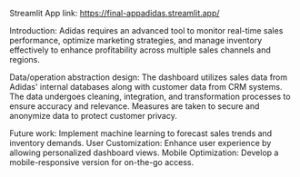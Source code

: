 Streamlit App link: <https://final-appadidas.streamlit.app/>

Introduction: Adidas requires an advanced tool to monitor real-time sales performance, optimize marketing strategies, and manage inventory effectively to enhance profitability across multiple sales channels and regions.

Data/operation abstraction design:
The dashboard utilizes sales data from Adidas' internal databases along with customer data from CRM systems. The data undergoes cleaning, integration, and transformation processes to ensure accuracy and relevance. Measures are taken to secure and anonymize data to protect customer privacy.

Future work:
Implement machine learning to forecast sales trends and inventory demands.
User Customization: Enhance user experience by allowing personalized dashboard views.
Mobile Optimization: Develop a mobile-responsive version for on-the-go access.

